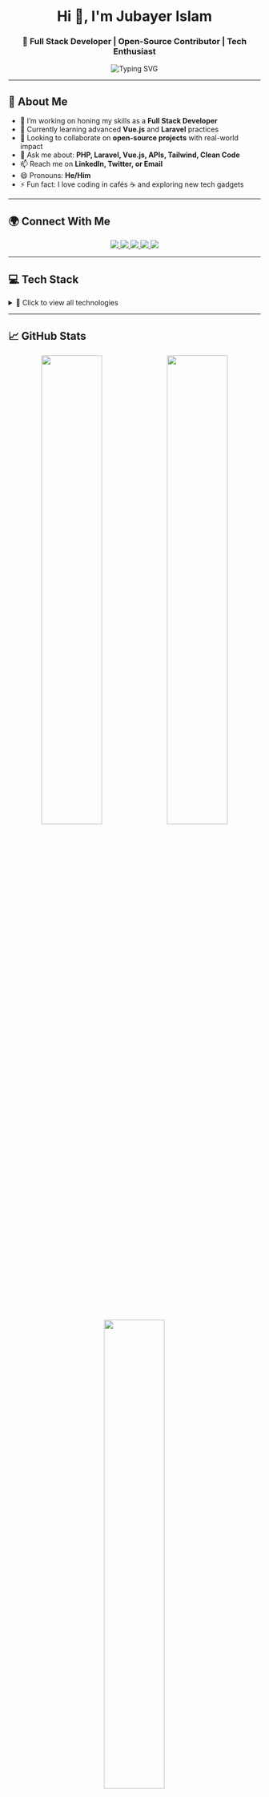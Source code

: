 <h1 align="center">Hi 👋, I'm Jubayer Islam</h1>
<h3 align="center">🚀 Full Stack Developer | Open-Source Contributor | Tech Enthusiast</h3>

<p align="center">
  <img src="https://readme-typing-svg.herokuapp.com?font=Fira+Code&weight=500&size=22&pause=1000&center=true&vCenter=true&width=440&lines=Full+Stack+Web+Developer;Vue.js+%2F+Laravel+Specialist;Tech+Lover+%26+Open+Source+Contributor" alt="Typing SVG" />
</p>

---

## 💫 About Me

- 🔭 I’m working on honing my skills as a **Full Stack Developer**
- 🌱 Currently learning advanced **Vue.js** and **Laravel** practices
- 👯 Looking to collaborate on **open-source projects** with real-world impact
- 💬 Ask me about: **PHP, Laravel, Vue.js, APIs, Tailwind, Clean Code**
- 📫 Reach me on **LinkedIn, Twitter, or Email**
- 😄 Pronouns: **He/Him**
- ⚡ Fun fact: I love coding in cafés ☕ and exploring new tech gadgets

---

## 🌍 Connect With Me

<p align="center">
  <a href="https://linkedin.com/in/yourusername" target="_blank">
    <img src="https://img.shields.io/badge/LinkedIn-0077B5?style=for-the-badge&logo=linkedin&logoColor=white" />
  </a>
  <a href="https://twitter.com/yourusername" target="_blank">
    <img src="https://img.shields.io/badge/Twitter-1DA1F2?style=for-the-badge&logo=twitter&logoColor=white" />
  </a>
  <a href="mailto:youremail@example.com" target="_blank">
    <img src="https://img.shields.io/badge/Gmail-D14836?style=for-the-badge&logo=gmail&logoColor=white" />
  </a>
  <a href="https://yourwebsite.com" target="_blank">
    <img src="https://img.shields.io/badge/Portfolio-000000?style=for-the-badge&logo=firefox&logoColor=white" />
  </a>
  <a href="https://github.com/jubayerislam" target="_blank">
    <img src="https://img.shields.io/badge/GitHub-181717?style=for-the-badge&logo=github&logoColor=white" />
  </a>
</p>

---

## 💻 Tech Stack

<details>
  <summary>🔧 Click to view all technologies</summary>
  <br>
  <p align="center">
    <!-- Display badges from your original stack here -->
    <img src="https://skillicons.dev/icons?i=php,laravel,vue,js,nodejs,html,css,flutter,react,aws,firebase,github,figma,mysql,mongodb,docker,django,tailwind" />
    <br/><br/>
    <img src="https://skillicons.dev/icons?i=git,wordpress,azure,python,nestjs,bootstrap,jquery,nginx,apache,sqlite,vite" />
  </p>
</details>

---

## 📈 GitHub Stats

<p align="center">
  <img src="https://github-readme-stats.vercel.app/api?username=jubayerislam&theme=radical&show_icons=true&hide_border=false&include_all_commits=true&count_private=true" width="49%"/>
  <img src="https://streak-stats.demolab.com?user=jubayerislam&theme=radical&hide_border=false&border_radius=4.5" width="49%"/>
</p>

<p align="center">
  <img src="https://github-readme-stats.vercel.app/api/top-langs/?username=jubayerislam&layout=compact&theme=radical&hide_border=false" width="49%"/>
</p>

---

## 🏆 GitHub Trophies

<p align="center">
  <img src="https://github-profile-trophy.vercel.app/?username=jubayerislam&theme=radical&no-frame=false&no-bg=true&margin-w=10" />
</p>

---

## 🔝 Top Contributed Repositories

<p align="center">
  <img src="https://github-contributor-stats.vercel.app/api?username=jubayerislam&limit=5&theme=dark&combine_all_yearly_contributions=true" />
</p>

---

## 🧭 Visitor Counter

<p align="center">
  <img src="https://visitcount.itsvg.in/api?id=jubayerislam&icon=0&color=0" />
</p>

---

<!-- Proudly created with GPRM ( https://gprm.itsvg.in ) -->
